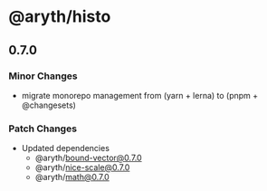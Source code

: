 # @aryth/histo

## 0.7.0

### Minor Changes

- migrate monorepo management from (yarn + lerna) to (pnpm + @changesets)

### Patch Changes

- Updated dependencies
  - @aryth/bound-vector@0.7.0
  - @aryth/nice-scale@0.7.0
  - @aryth/math@0.7.0
